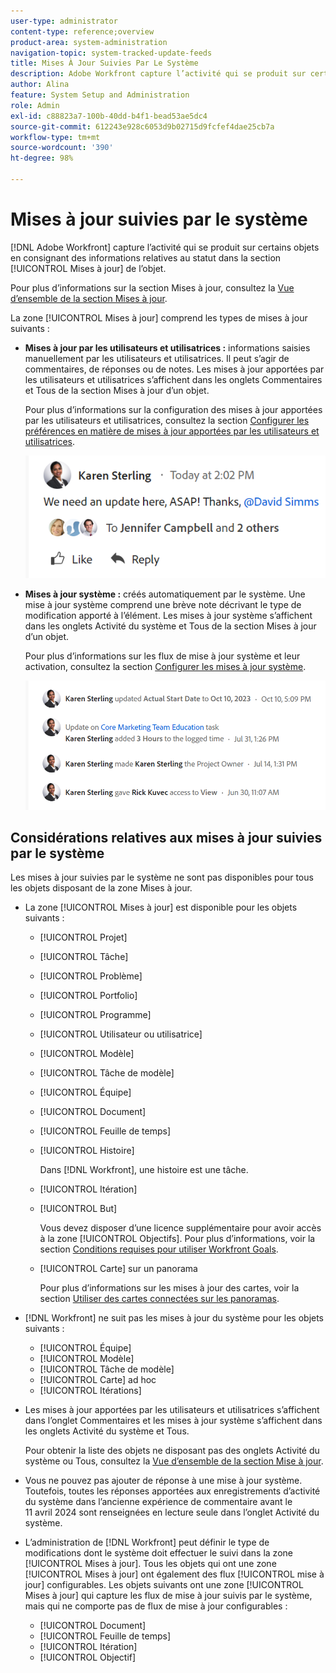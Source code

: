 ```yaml
---
user-type: administrator
content-type: reference;overview
product-area: system-administration
navigation-topic: system-tracked-update-feeds
title: Mises À Jour Suivies Par Le Système
description: Adobe Workfront capture l’activité qui se produit sur certains objets en consignant les informations de statut dans la zone [!UICONTROL Mises à jour] de l’objet.
author: Alina
feature: System Setup and Administration
role: Admin
exl-id: c88823a7-100b-40dd-b4f1-bead53ae5dc4
source-git-commit: 612243e928c6053d9b02715d9fcfef4dae25cb7a
workflow-type: tm+mt
source-wordcount: '390'
ht-degree: 98%

---
```


# Mises à jour suivies par le système

<!-- Audited: April, 2024-->

<!--
<span class="preview">The highlighted information on this page refers to functionality not yet generally available. It is available only in the Preview environment for all customers, or in the Production environment for customers who enabled fast releases.</span>

<span class="preview">For information about fast releases, see [Enable or disable fast releases for your organization](/help/quicksilver/administration-and-setup/set-up-workfront/configure-system-defaults/enable-fast-release-process.md).</span>

<span class="preview">For information about the current release, see [Second Quarter 2024 release overview](/help/quicksilver/product-announcements/product-releases/24-q2-release-activity/24-q2-release-overview.md).</span>-->

[!DNL Adobe Workfront] capture l’activité qui se produit sur certains objets en consignant des informations relatives au statut dans la section [!UICONTROL Mises à jour] de l’objet.

Pour plus d’informations sur la section Mises à jour, consultez la [Vue d’ensemble de la section Mises à jour](/help/quicksilver/workfront-basics/updating-work-items-and-viewing-updates/updates-tab-overview.md).

La zone [!UICONTROL Mises à jour] comprend les types de mises à jour suivants :

* **Mises à jour par les utilisateurs et utilisatrices :** informations saisies manuellement par les utilisateurs et utilisatrices. Il peut s’agir de commentaires, de réponses ou de notes. Les mises à jour apportées par les utilisateurs et utilisatrices s’affichent dans les onglets Commentaires et Tous de la section Mises à jour d’un objet.

  Pour plus d’informations sur la configuration des mises à jour apportées par les utilisateurs et utilisatrices, consultez la section [Configurer les préférences en matière de mises à jour apportées par les utilisateurs et utilisatrices](../../../administration-and-setup/set-up-workfront/system-tracked-update-feeds/configure-preferences-user-updates.md).

  ![Mises à jour](assets/updates-qs-350x125.png)

* **Mises à jour système :** créés automatiquement par le système. Une mise à jour système comprend une brève note décrivant le type de modification apporté à l’élément. Les mises à jour système s’affichent dans les onglets Activité du système et Tous de la section Mises à jour d’un objet.

  Pour plus d’informations sur les flux de mise à jour système et leur activation, consultez la section [Configurer les mises à jour système](../../../administration-and-setup/set-up-workfront/system-tracked-update-feeds/configure-system-updates.md).

  ![ Exemple de mises à jour système ](assets/system-updates-example-unified-stream.png)


  <!--
  DRAFTED IN FLARE:
  Timestamps for system updates are based on your operating system's timezone.
  
  -->

## Considérations relatives aux mises à jour suivies par le système

Les mises à jour suivies par le système ne sont pas disponibles pour tous les objets disposant de la zone Mises à jour.

* La zone [!UICONTROL Mises à jour] est disponible pour les objets suivants :

   * [!UICONTROL Projet]
   * [!UICONTROL Tâche]
   * [!UICONTROL Problème]
   * [!UICONTROL Portfolio]
   * [!UICONTROL Programme]
   * [!UICONTROL Utilisateur ou utilisatrice]
   * [!UICONTROL Modèle]
   * [!UICONTROL Tâche de modèle]
   * [!UICONTROL Équipe]
   * [!UICONTROL Document]
   * [!UICONTROL Feuille de temps]
   * [!UICONTROL Histoire]

     Dans [!DNL Workfront], une histoire est une tâche.
   * [!UICONTROL Itération]
   * [!UICONTROL But]

     Vous devez disposer d’une licence supplémentaire pour avoir accès à la zone [!UICONTROL Objectifs]. Pour plus d’informations, voir la section [Conditions requises pour utiliser Workfront Goals](../../../workfront-goals/goal-management/access-needed-for-wf-goals.md).
   * [!UICONTROL Carte] sur un panorama

     Pour plus d’informations sur les mises à jour des cartes, voir la section [Utiliser des cartes connectées sur les panoramas](../../../agile/get-started-with-boards/connected-cards.md).

* [!DNL Workfront] ne suit pas les mises à jour du système pour les objets suivants :

   * [!UICONTROL Équipe]
   * [!UICONTROL Modèle]
   * [!UICONTROL Tâche de modèle]
   * [!UICONTROL Carte] ad hoc
   * [!UICONTROL Itérations]


<!--hiding this bit because this is not true, at this time (August 2023). Users with a Work or Review license can see system updates by default as well.

Your [!DNL Workfront] license determines whether system updates display by default in the [!UICONTROL Updates] area of objects. [!DNL Workfront] users with a [!UICONTROL Plan] license have system updates displayed in the [!UICONTROL Updates] area by default. However, users can filter out system updates, as described in the [Enable or disable system updates](../../../workfront-basics/updating-work-items-and-viewing-updates/update-work.md#enable) section in [Update work](../../../workfront-basics/updating-work-items-and-viewing-updates/update-work.md). All other [!DNL Workfront] licenses filter system updates by default.
-->

* Les mises à jour apportées par les utilisateurs et utilisatrices s’affichent dans l’onglet Commentaires et les mises à jour système s’affichent dans les onglets Activité du système et Tous.

  Pour obtenir la liste des objets ne disposant pas des onglets Activité du système ou Tous, consultez la [Vue d’ensemble de la section Mise à jour](/help/quicksilver/workfront-basics/updating-work-items-and-viewing-updates/updates-tab-overview.md).

* Vous ne pouvez pas ajouter de réponse à une mise à jour système. Toutefois, toutes les réponses apportées aux enregistrements d’activité du système dans l’ancienne expérience de commentaire avant le 11 avril 2024 sont renseignées en lecture seule dans l’onglet Activité du système.

<!--
* The following are differences between the new and the legacy commenting experience: 

   * When using the new commenting experience, user updates display in the Comments tab and system updates display in the System Activity <span class="preview">and the All</span> tabs.  

      For more information about the new commenting experience, see [New commenting experience](../../../product-announcements/betas/new-commenting-experience-beta/unified-commenting-experience.md).

      <span class="preview">For a list of objects that do not have the System Activity or the All tabs, see [Update section overview](/help/quicksilver/workfront-basics/updating-work-items-and-viewing-updates/updates-tab-overview.md)</span>

   * <span class="preview">When using the new commenting experience, you cannot add a comment to a system update. However, any replies made to system activity records in the legacy commenting experience are populated on the System Activity tab as read-only in the new commenting experience.</span>
   * When using the legacy commenting experience, the system and user updates display in one continuous feed. 

   * When using the legacy commenting experience, users can view system updates by default or they can choose to not display them. Disabling system updates is not possible when using the new commenting experience. 

      For information about disabling the display of system updates, see the section [Enable or disable system updates](../../../workfront-basics/updating-work-items-and-viewing-updates/update-work.md#enable) in the article [Update work](../../../workfront-basics/updating-work-items-and-viewing-updates/update-work.md).  

   * <span class="preview">The legacy commenting experience has been disabled in the Preview environment. For more information, see [Second Quarter 2024 Update stream and notification enhancements](/help/quicksilver/product-announcements/product-releases/24-q2-release-activity/24-q2-update-stream-enhancements.md).</span>
-->

* L’administration de [!DNL Workfront] peut définir le type de modifications dont le système doit effectuer le suivi dans la zone [!UICONTROL Mises à jour]. Tous les objets qui ont une zone [!UICONTROL Mises à jour] ont également des flux [!UICONTROL mise à jour] configurables. Les objets suivants ont une zone [!UICONTROL Mises à jour] qui capture les flux de mise à jour suivis par le système, mais qui ne comporte pas de flux de mise à jour configurables :

   * [!UICONTROL Document]
   * [!UICONTROL Feuille de temps]
   * [!UICONTROL Itération]
   * [!UICONTROL Objectif]


